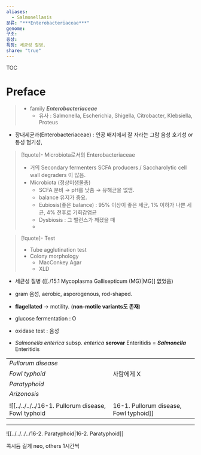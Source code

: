 ```yaml
---
aliases:
  - Salmonellasis
분류: "***Enterobacteriaceae***"
genome: 
구조: 
증상: 
특징: 세균성 질병.
share: "true"
---
```

TOC
# Preface
> - family ***Enterobacteriaceae***
> 	- 유사 : Salmonella, Escherichia, Shigella, Citrobacter, Klebsiella, Proteus

- 장내세균과(Enterobacteriaceae) : 인공 배지에서 잘 자라는 그람 음성 호기성 or 통성 혐기성,

>[!quote]- Microbiota로서의 Enterobacteriaceae
>- 거의 Secondary fermenters SCFA producers / Saccharolytic cell wall degraders 이 많음.
>- Microbiota (정상미생물총)
>	- SCFA 분비 → pH를 낮춤 → 유해균을 없앰.
>	- balance 유지가 중요.
>	- Eubiosis(좋은 balance) : 95% 이상이 좋은 세균, 1% 이하가 나쁜 세균, 4% 전후로 기회감염균
>	- Dysbiosis : 그 밸런스가 깨졌을 때
>	- 

>[!quote]- Test
>- Tube agglutination test
>- Colony morphology
>	- MacConkey Agar
>	- XLD
- 세균성 질병 ([[./15.1 Mycoplasma Gallisepticum (MG)|MG]] 없었음)
- gram 음성, aerobic, asporogenous, rod-shaped.
- **flagellated** → motility. (**non-motile variants도 존재**)
- glucose fermentation : O
- oxidase test : 음성
	
- *Salmonella* *enterica* subsp. *enterica* **serovar** Enteritidis = ***Salmonella*** Enteritidis

|                    |        |
| ------------------ | ------ |
| *Pullorum disease* |        |
| *Fowl typhoid*     | 사람에게 X |
| *Paratyphoid*      |        |
| *Arizonosis*       |        |
|                    |        |
![[../../../../16-1. Pullorum disease, Fowl typhoid|16-1. Pullorum disease, Fowl typhoid]]

---

![[../../../../16-2. Paratyphoid|16-2. Paratyphoid]]


콕시듐 길게
neo, others 1시간씩